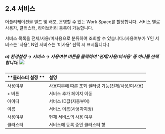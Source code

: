 ## 2.4 서비스

어플리케이션을 빌드 및 배포, 운영할 수 있는 Work Space를 할당합니다. 서비스 별로 사용자, 클러스터, 라이브러리 등록이 가능합니다.

서비스 목록을 전체/사용/미사용으로 분류하여 조회할 수 있습니다.\(사용여부가 Y인 서비스는 '사용', N인 서비스는 '미사용' 선택 시 표시됩니다.\)

##### a\)    환경설정 → 서비스 →  사용여부 버튼을 클릭하여 '전체/사용/미사용' 중 하나를 선택합니다. ![](/assets/서비스조회.png)

| **클러스터 설정 ** | **설명** |
| :--- | :--- |
| 사용여부 | 사용여부에 따른 조회 필터링 기능\(전체/사용/미사용\) |
| + 버튼 | 서비스 추가 페이지 이동 |
| 아이디 | 서비스 ID값\(자동부여\) |
| 이름 | 서비스 이름\(사용자지정\) |
| 사용여부 | 현재 서비스의 사용 여부 |
| 클러스터 | 서비스에 등록 중인 클러스터 항 |



